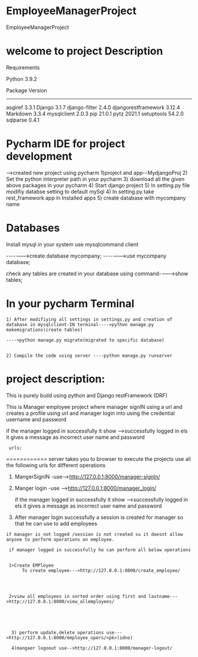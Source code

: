 # EmployeeManagerProject
EmployeeManagerProject


welcome to project Description 
==============================
Requirements

Python 3.9.2

Package             Version
------------------- -------
asgiref             3.3.1
Django              3.1.7
django-filter       2.4.0
djangorestframework 3.12.4
Markdown            3.3.4
mysqlclient         2.0.3
pip                 21.0.1
pytz                2021.1
setuptools          54.2.0
sqlparse            0.4.1

Pycharm IDE for project development
=====================================
-->created new project using pycharm 
   1)project and app--MydjangoProj
   2) Set the python interpreter path in your pycharm
   3) download all the given above packages in your pycharm
   4) Start django project
   5) In setting.py file modifiy databse setting  to default mySql 
   4) In setting.py  take rest_framework app in Installed apps
   5) create database with mycompany name



Databases
==========
Install mysql in your system
use mysqlcommand client 

------->create database  mycompany;
------->use mycompany database;

check any tables are created in your database using command---->show tables;
 


In your pycharm Terminal 
=======================
    1) After modifiying all settings in settings.py and creation of database in mysqlclient-IN terminal---->python manage.py makemigrations(create tables)
                                                                                                       ---->python manage.py migrate(migrated to specific database)
     

    2) Compile the code using server ----python manage.py runserver 


project description:
====================
  This is purely build using python and Django restFramework (DRF)

 This is Manager employee project  where manager signIN using a url and creates a profile using url and manager login into using the 
  credential username and password 
 

  if the manager logged in successfully it show -->successfully logged in
  els it gives a message as incorrect user name and password





     urls:
============
  server takes you to browser to execute the projects use all the following urls for different operations

  1)  MangerSignIN -use-->http://127.0.0.1:8000/manager-signIn/



  2)  Manger login -use -->http://127.0.0.1:8000/manager_login/

       if the manager logged in successfully it show -->successfully logged in
  els it gives a message as incorrect user name and password

  3) After manager login successfully a session is created for manager so that he can use to add employees
     
    if manager is not logged /session is not created su it doesnt allow anyone to perform operations on employee.
   
     if manager logged in successfully he can perform all below operations
 
     
     1>Create EMPloyee
          To create employee--->http://127.0.0.1:8000/create_employee/




     2>view all employees in sorted order using first and lastname--->http://127.0.0.1:8000/view_allemployees/





      3) perform update,delete operations use--->http://127.0.0.1:8000/employee_opers/<pk>(idno)

      4)mangaer logoout use-->http://127.0.0.1:8000/manager-logout/

     




 


     
